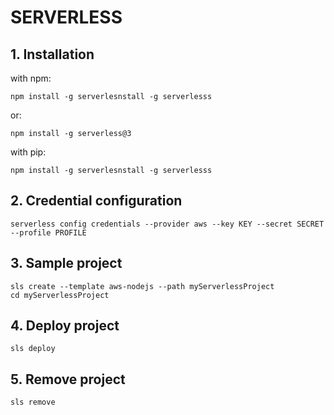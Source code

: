 # SERVERLESS

## 1. Installation
with npm:
```
npm install -g serverlesnstall -g serverlesss
```
or:
```
npm install -g serverless@3
```

with pip:
```
npm install -g serverlesnstall -g serverlesss
```
## 2. Credential configuration
```
serverless config credentials --provider aws --key KEY --secret SECRET --profile PROFILE
```

## 3. Sample project
```
sls create --template aws-nodejs --path myServerlessProject
cd myServerlessProject
```

## 4. Deploy  project
```
sls deploy
```

## 5. Remove project
```
sls remove
```
